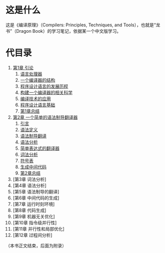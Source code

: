 # 这是什么
这是《编译原理》（Compilers: Principles, Techniques, and Tools），也就是“龙书”（Dragon Book）的学习笔记，依据某一个中文版学习。

# 代目录

1. [第1章 引论](ch1.md)
   1. [语言处理器](ch1.md#语言处理器)
   2. [一个编译器的结构](ch1.md#一个编译器的结构)
   3. [程序设计语言的发展历程](ch1.md#程序设计语言的发展历程)
   4. [构建一个编译器的相关科学](ch1.md#构建一个编译器的相关科学)
   5. [编译技术的应用](ch1.md#编译技术的应用)
   6. [程序设计语言基础](ch1.md#程序设计语言基础)
   7. [第1章总结](ch1.md#第1章总结)
2. [第2章 一个简单的语法制导翻译器](ch2.md)
   1. [引言](ch2.md#引言)
   2. [语法定义](ch2.md#语法定义)
   3. [语法制导翻译](ch2.md#语法制导翻译)
   4. [语法分析](ch2.md#语法分析)
   5. [简单表达式的翻译器](ch2.md#简单表达式的翻译器)
   6. [词法分析](ch2.md#词法分析)
   7. [符号表](ch2.md#符号表)
   8. [生成中间代码](ch2.md#生成中间代码)
   9. [第2章总结](ch2.md#第2章总结)
3. [第3章 词法分析]
4. [第4章 语法分析]
5. [第5章 语法制导的翻译]
6. [第6章 中间代码的生成]
7. [第7章 运行时刻环境]
8. [第8章 代码生成]
9. [第9章 机器无关优化]
10. [第10章 指令级并行性]
11. [第11章 并行性和局部优化]
12. [第12章 过程间分析]

（本书正文结束，后面为附录）
